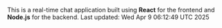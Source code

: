 This is a real-time chat application built using **React** for the frontend and **Node.js** for the backend.
Last updated: Wed Apr  9 06:12:49 UTC 2025
